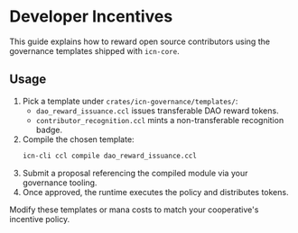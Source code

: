 # Developer Incentives

This guide explains how to reward open source contributors using the governance templates shipped with `icn-core`.

## Usage

1. Pick a template under `crates/icn-governance/templates/`:
   - `dao_reward_issuance.ccl` issues transferable DAO reward tokens.
   - `contributor_recognition.ccl` mints a non-transferable recognition badge.
2. Compile the chosen template:
   ```bash
   icn-cli ccl compile dao_reward_issuance.ccl
   ```
3. Submit a proposal referencing the compiled module via your governance tooling.
4. Once approved, the runtime executes the policy and distributes tokens.

Modify these templates or mana costs to match your cooperative's incentive policy.
